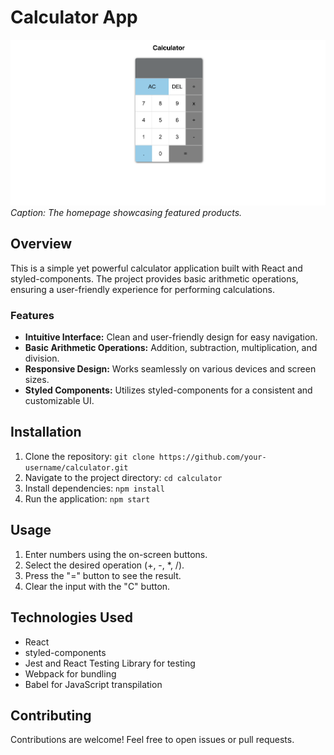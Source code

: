 # Calculator App


![Homepage](Images/1.png)
*Caption: The homepage showcasing featured products.*


## Overview
This is a simple yet powerful calculator application built with React and styled-components. The project provides basic arithmetic operations, ensuring a user-friendly experience for performing calculations.

### Features
- **Intuitive Interface:** Clean and user-friendly design for easy navigation.
- **Basic Arithmetic Operations:** Addition, subtraction, multiplication, and division.
- **Responsive Design:** Works seamlessly on various devices and screen sizes.
- **Styled Components:** Utilizes styled-components for a consistent and customizable UI.

## Installation
1. Clone the repository: `git clone https://github.com/your-username/calculator.git`
2. Navigate to the project directory: `cd calculator`
3. Install dependencies: `npm install`
4. Run the application: `npm start`

## Usage
1. Enter numbers using the on-screen buttons.
2. Select the desired operation (+, -, *, /).
3. Press the "=" button to see the result.
4. Clear the input with the "C" button.

## Technologies Used
- React
- styled-components
- Jest and React Testing Library for testing
- Webpack for bundling
- Babel for JavaScript transpilation

## Contributing
Contributions are welcome! Feel free to open issues or pull requests.

